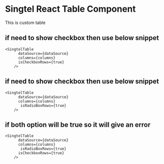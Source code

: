 # Singtel React Table Component

This is custom table

## if need to show checkbox then use below snippet

```
<SingtelTable
      dataSource={dataSource}
      columns={columns}
      isCheckboxRows={true}
    />
```

## if need to show checkbox then use below snippet

```
<SingtelTable
      dataSource={dataSource}
      columns={columns}
       isRadioBoxRows={true}
    />
```

## if both option will be true so it will give an error

```
<SingtelTable
      dataSource={dataSource}
      columns={columns}
       isRadioBoxRows={true}
      isCheckboxRows={true}
    />
```
